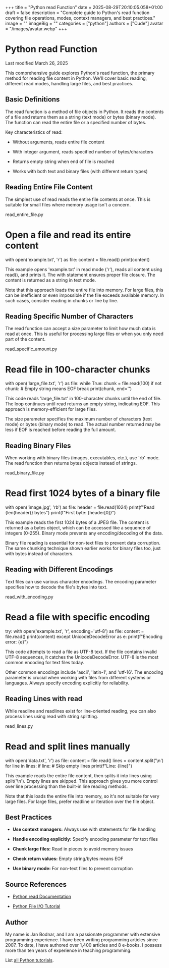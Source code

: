 +++
title = "Python read Function"
date = 2025-08-29T20:10:05.058+01:00
draft = false
description = "Complete guide to Python's read function covering file operations, modes, context managers, and best practices."
image = ""
imageBig = ""
categories = ["python"]
authors = ["Cude"]
avatar = "/images/avatar.webp"
+++

# Python read Function

Last modified March 26, 2025

This comprehensive guide explores Python's read function, the
primary method for reading file content in Python. We'll cover basic reading,
different read modes, handling large files, and best practices.

## Basic Definitions

The read function is a method of file objects in Python. It reads
the contents of a file and returns them as a string (text mode) or bytes
(binary mode). The function can read the entire file or a specified number of
bytes.

Key characteristics of read:

- Without arguments, reads entire file content

- With integer argument, reads specified number of bytes/characters

- Returns empty string when end of file is reached

- Works with both text and binary files (with different return types)

## Reading Entire File Content

The simplest use of read reads the entire file contents at once.
This is suitable for small files where memory usage isn't a concern.

read_entire_file.py
  

# Open a file and read its entire content
with open('example.txt', 'r') as file:
    content = file.read()
    print(content)

This example opens 'example.txt' in read mode ('r'), reads all content using
read(), and prints it. The with statement ensures
proper file closure. The content is returned as a string in text mode.

Note that this approach loads the entire file into memory. For large files,
this can be inefficient or even impossible if the file exceeds available
memory. In such cases, consider reading in chunks or line by line.

## Reading Specific Number of Characters

The read function can accept a size parameter to limit how much
data is read at once. This is useful for processing large files or when you
only need part of the content.

read_specific_amount.py
  

# Read file in 100-character chunks
with open('large_file.txt', 'r') as file:
    while True:
        chunk = file.read(100)
        if not chunk:  # Empty string means EOF
            break
        print(chunk, end='')

This code reads 'large_file.txt' in 100-character chunks until the end of file.
The loop continues until read returns an empty string, indicating
EOF. This approach is memory-efficient for large files.

The size parameter specifies the maximum number of characters (text mode) or
bytes (binary mode) to read. The actual number returned may be less if EOF is
reached before reading the full amount.

## Reading Binary Files

When working with binary files (images, executables, etc.), use 'rb' mode. The
read function then returns bytes objects instead of strings.

read_binary_file.py
  

# Read first 1024 bytes of a binary file
with open('image.jpg', 'rb') as file:
    header = file.read(1024)
    print(f"Read {len(header)} bytes")
    print(f"First byte: {header[0]}")

This example reads the first 1024 bytes of a JPEG file. The content is returned
as a bytes object, which can be accessed like a sequence of integers (0-255).
Binary mode prevents any encoding/decoding of the data.

Binary file reading is essential for non-text files to prevent data corruption.
The same chunking technique shown earlier works for binary files too, just with
bytes instead of characters.

## Reading with Different Encodings

Text files can use various character encodings. The encoding
parameter specifies how to decode the file's bytes into text.

read_with_encoding.py
  

# Read a file with specific encoding
try:
    with open('example.txt', 'r', encoding='utf-8') as file:
        content = file.read()
        print(content)
except UnicodeDecodeError as e:
    print(f"Encoding error: {e}")

This code attempts to read a file as UTF-8 text. If the file contains invalid
UTF-8 sequences, it catches the UnicodeDecodeError. UTF-8 is the
most common encoding for text files today.

Other common encodings include 'ascii', 'latin-1', and 'utf-16'. The encoding
parameter is crucial when working with files from different systems or
languages. Always specify encoding explicitly for reliability.

## Reading Lines with read

While readline and readlines exist for line-oriented
reading, you can also process lines using read with string
splitting.

read_lines.py
  

# Read and split lines manually
with open('data.txt', 'r') as file:
    content = file.read()
    lines = content.split('\n')
    for line in lines:
        if line:  # Skip empty lines
            print(f"Line: {line}")

This example reads the entire file content, then splits it into lines using
split('\n'). Empty lines are skipped. This approach gives you
more control over line processing than the built-in line reading methods.

Note that this loads the entire file into memory, so it's not suitable for
very large files. For large files, prefer readline or iteration
over the file object.

## Best Practices

- **Use context managers:** Always use with statements for file handling

- **Handle encoding explicitly:** Specify encoding parameter for text files

- **Chunk large files:** Read in pieces to avoid memory issues

- **Check return values:** Empty string/bytes means EOF

- **Use binary mode:** For non-text files to prevent corruption

## Source References

- [Python read Documentation](https://docs.python.org/3/library/io.html#io.TextIOBase.read)

- [Python File I/O Tutorial](https://docs.python.org/3/tutorial/inputoutput.html#reading-and-writing-files)

## Author

My name is Jan Bodnar, and I am a passionate programmer with extensive
programming experience. I have been writing programming articles since 2007.
To date, I have authored over 1,400 articles and 8 e-books. I possess more
than ten years of experience in teaching programming.

List [all Python tutorials](/python/).
